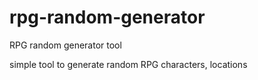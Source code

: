 # rpg-random-generator
RPG random generator tool

simple tool to generate random RPG characters, locations
